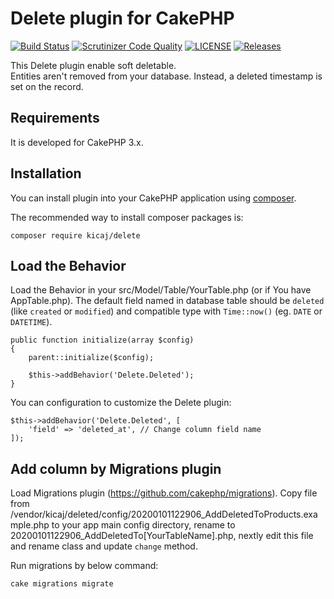 # Delete plugin for CakePHP

[![Build Status](https://scrutinizer-ci.com/g/kicaj/delete/badges/build.png?b=master)](https://scrutinizer-ci.com/g/kicaj/delete/build-status/master)
[![Scrutinizer Code Quality](https://scrutinizer-ci.com/g/kicaj/delete/badges/quality-score.png?b=master)](https://scrutinizer-ci.com/g/kicaj/delete/?branch=master)
[![LICENSE](https://img.shields.io/github/license/kicaj/delete.svg)](https://github.com/kicaj/delete/blob/master/LICENSE)
[![Releases](https://img.shields.io/github/release/kicaj/delete.svg)](https://github.com/kicaj/delete/releases)



This Delete plugin enable soft deletable.  
Entities aren't removed from your database. Instead, a deleted timestamp is set on the record.

## Requirements

It is developed for CakePHP 3.x.

## Installation

You can install plugin into your CakePHP application using [composer](http://getcomposer.org).

The recommended way to install composer packages is:
```
composer require kicaj/delete
```

Load the Behavior
---------------------

Load the Behavior in your src/Model/Table/YourTable.php (or if You have AppTable.php). The default field named in database table should be `deleted` (like `created` or `modified`) and compatible type with `Time::now()` (eg. `DATE` or `DATETIME`).
```
public function initialize(array $config)
{
    parent::initialize($config);

    $this->addBehavior('Delete.Deleted');
}
```

You can configuration to customize the Delete plugin:
```
$this->addBehavior('Delete.Deleted', [
    'field' => 'deleted_at', // Change column field name
]);
```

## Add column by Migrations plugin

Load Migrations plugin (https://github.com/cakephp/migrations).
Copy file from /vendor/kicaj/deleted/config/20200101122906_AddDeletedToProducts.example.php to your app main config directory, rename to 20200101122906_AddDeletedTo[YourTableName].php, nextly edit this file and rename class and update `change` method.

Run migrations by below command:

```
cake migrations migrate
```
